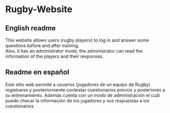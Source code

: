 # Rugby-Website

## English readme
This website allows users (rugby players) to log in and answer some questions before and after training. <br>
Also, it has an administrator mode, the administrator can read the information of the players and their responses.

## Readme en español
Este sitio web permite a usuarios (jugadores de un equipo de Rugby) registrarse y posteriormente contestar cuestionarios previos
y posteriores a su entrenamiento. Además cuenta con un modo de administración el cuál puede checar la información de los jugadores
y sus respuestas a los cuestionarios